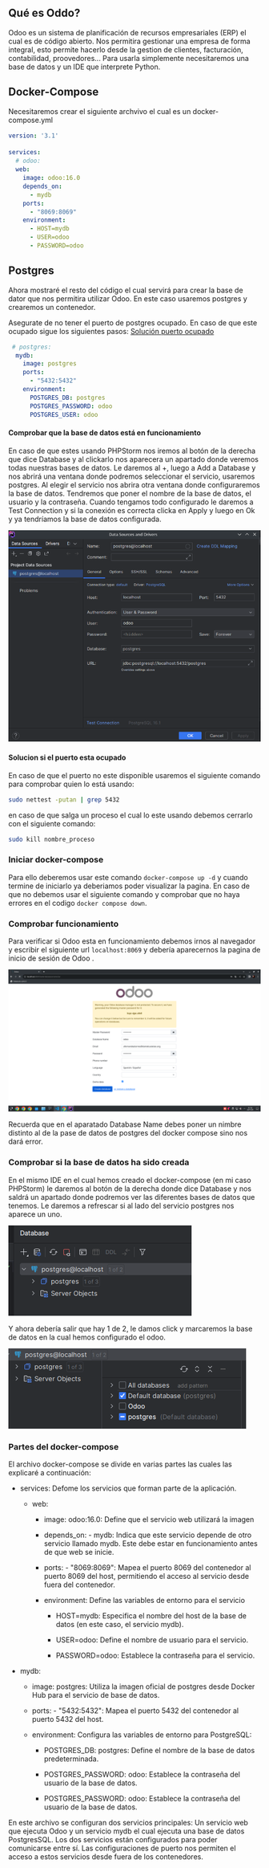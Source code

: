 ## Qué es Oddo?
Odoo es  un sistema de planificación de recursos empresariales (ERP) el cual es de código abierto. Nos permitira gestionar una empresa de forma integral, esto permite hacerlo desde la gestion de clientes, facturación, contabilidad, proovedores...
Para usarla simplemente necesitaremos una base de datos y un IDE que interprete Python.

## Docker-Compose

Necesitaremos crear el siguiente archvivo el cual es un docker-compose.yml

```yml
version: '3.1'

services:
  # odoo:
  web:
    image: odoo:16.0
    depends_on:
      - mydb
    ports:
      - "8069:8069"
    environment:
      - HOST=mydb 
      - USER=odoo
      - PASSWORD=odoo
```

## Postgres

Ahora mostraré el resto del código el cual servirá para crear la base de dator que nos permitira utilizar Odoo. En este caso usaremos postgres y crearemos un contenedor.

Asegurate de no tener el puerto de postgres ocupado. En caso de que este ocupado sigue los siguientes pasos: [Solución puerto ocupado](#puerto)

```yml
 # postgres:
  mydb:
    image: postgres
    ports:
      - "5432:5432"
    environment:
      POSTGRES_DB: postgres
      POSTGRES_PASSWORD: odoo
      POSTGRES_USER: odoo
```

#### Comprobar que la base de datos está en funcionamiento

En caso de que estes usando PHPStorm nos iremos al botón de la derecha que dice Database y al clickarlo nos aparecera un apartado donde veremos todas nuestras bases de datos. Le daremos al +, luego a Add a Database y nos abrirá una ventana donde podremos seleccionar el servicio, usaremos postgres. Al elegir el servicio nos abrira otra ventana donde configuraremos la base de datos. Tendremos que poner el nombre de la base de datos, el usuario y la contraseña. Cuando tengamos todo configurado le daremos a Test Connection y si la conexión es correcta clicka en Apply y luego en Ok y ya tendríamos la base de datos configurada.

![Alt text](Screenshot_20240123_101111.png)



<a id="puerto"> </a>
#### Solucion si el puerto esta ocupado
En caso de que el puerto no este disponible usaremos el siguiente comando para comprobar quien lo está usando:

```bash 
sudo nettest -putan | grep 5432
```
en caso de que salga un proceso el cual lo este usando debemos cerrarlo con el siguiente comando: 

```bash
sudo kill nombre_proceso
```


### Iniciar docker-compose 

Para ello deberemos usar este comando `docker-compose up -d` y cuando termine de iniciarlo ya deberiamos poder visualizar la pagina. En caso de que no debemos usar el siguiente comando y comprobar que no haya errores en el codigo `docker compose down`.

### Comprobar funcionamiento
Para verificar si Odoo esta en funcionamiento debemos irnos al navegador y escribir el siguiente url `localhost:8069` y debería aparecernos la pagina de inicio de sesión de Odoo .

![](Screenshot_20240123_091655.png)


Recuerda que en el aparatado Database Name debes poner un nimbre distinto al de la pase de datos de postgres del docker compose sino nos dará error.



### Comprobar si la base de datos ha sido creada
En el mismo IDE en el cual hemos creado el docker-compose (en mi caso PHPStorm) le daremos al botón de la derecha donde dice Database y nos saldrá un apartado donde podremos ver las diferentes  bases de datos que tenemos. Le daremos a refrescar si al lado del servicio postgres nos aparece un uno. 

![](Screenshot_20240123_100023.png)

Y ahora debería salir que hay 1 de 2, le damos click y marcaremos la base de datos en la cual hemos configurado el odoo.

![](Screenshot_20240123_100238.png)



### Partes del docker-compose

El archivo docker-compose se divide en varias partes las cuales las explicaré a continuación:

- services: Defome los servicios que forman parte de la aplicación.

  - web:
    
    - image: odoo:16.0: Define que el servicio web utilizará la imagen 
    
    - depends_on: - mydb: Indica que este servicio depende de otro servicio llamado mydb. Este debe estar en funcionamiento antes de que web se inicie.

    - ports: - "8069:8069": Mapea el puerto 8069 del contenedor al puerto 8069 del host, permitiendo el acceso al servicio desde fuera del contenedor.
    
    - environment: Define las variables de entorno para el servicio
        
      - HOST=mydb: Especifica el nombre del host de la base de datos (en este caso, el servicio mydb).

      - USER=odoo: Define el nombre de usuario para el servicio.

      - PASSWORD=odoo: Establece la contraseña para el servicio.

- mydb:

    - image: postgres: Utiliza la imagen oficial de postgres desde Docker Hub para el servicio de base de datos.

    - ports: - "5432:5432": Mapea el puerto 5432 del contenedor al puerto 5432 del host.

    - environment: Configura las variables de entorno para PostgreSQL:

        - POSTGRES_DB: postgres: Define el nombre de la base de datos predeterminada.

        - POSTGRES_PASSWORD: odoo: Establece la contraseña del usuario de la base de datos.

        - POSTGRES_PASSWORD: odoo: Establece la contraseña del usuario de la base de datos.


En este archivo se configuran dos servicios principales: Un servicio web que ejecuta Odoo y un servicio mydb el cual ejecuta una base de datos PostgresSQL. Los dos servicios están configurados para poder comunicarse entre sí. Las configuraciones de puerto nos permiten el acceso a estos servicios desde fuera de los contenedores.


